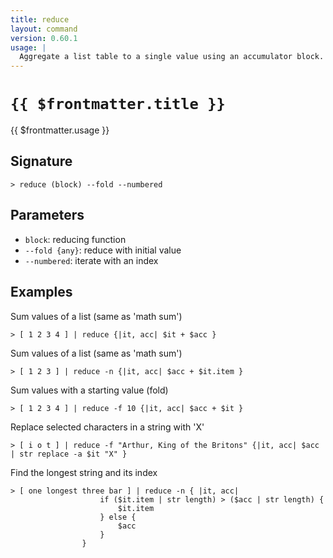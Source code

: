 ```yaml
---
title: reduce
layout: command
version: 0.60.1
usage: |
  Aggregate a list table to a single value using an accumulator block.
---
```


# `{{ $frontmatter.title }}`

<div style='white-space: pre-wrap;'>{{ $frontmatter.usage }}</div>

## Signature

```> reduce (block) --fold --numbered```

## Parameters

 -  `block`: reducing function
 -  `--fold {any}`: reduce with initial value
 -  `--numbered`: iterate with an index

## Examples

Sum values of a list (same as 'math sum')
```shell
> [ 1 2 3 4 ] | reduce {|it, acc| $it + $acc }
```

Sum values of a list (same as 'math sum')
```shell
> [ 1 2 3 ] | reduce -n {|it, acc| $acc + $it.item }
```

Sum values with a starting value (fold)
```shell
> [ 1 2 3 4 ] | reduce -f 10 {|it, acc| $acc + $it }
```

Replace selected characters in a string with 'X'
```shell
> [ i o t ] | reduce -f "Arthur, King of the Britons" {|it, acc| $acc | str replace -a $it "X" }
```

Find the longest string and its index
```shell
> [ one longest three bar ] | reduce -n { |it, acc|
                    if ($it.item | str length) > ($acc | str length) {
                        $it.item
                    } else {
                        $acc
                    }
                }
```
